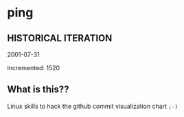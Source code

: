 # ping

## HISTORICAL ITERATION
2001-07-31

Incremented: 1520

## What is this?? 
Linux skills to hack the github commit visualization chart `;-)`
